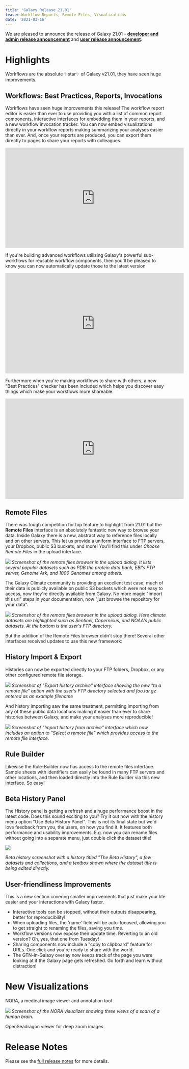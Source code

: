 ```yaml
---
title: 'Galaxy Release 21.01'
tease: Workflow Reports, Remote Files, Visualizations
date: '2021-03-16'
---
```


We are pleased to announce the release of Galaxy
21.01 - **[developer and admin release announcement](https://docs.galaxyproject.org/en/master/releases/21.01_announce.html)** and **[user release announcement](https://docs.galaxyproject.org/en/master/releases/21.01_announce_user.html)**.

# Highlights

Workflows are the absolute ✨star✨ of Galaxy v21.01, they have seen huge
improvements.

## Workflows: Best Practices, Reports, Invocations

Workflows have seen huge improvements this release! The workflow report
editor is easier than ever to use providing you with a list of common
report components, interactive interfaces for embedding them in your
reports, and a new workflow invocation tracker. You can now embed
visualizations directly in your workflow reports making summarizing your
analyses easier than ever. And, once your reports are produced, you can
export them directly to pages to share your reports with colleagues.

<iframe width="560" height="315" src="https://www.youtube.com/embed/TmZzfaKf1V0" frameborder="0" allow="accelerometer; autoplay; clipboard-write; encrypted-media; gyroscope; picture-in-picture" allowfullscreen></iframe>

If you're building advanced workflows utilizing Galaxy's powerful
sub-workflows for reusable workflow components, then you'll be pleased
to know you can now automatically update those to the latest version

<iframe width="560" height="315" src="https://www.youtube.com/embed/2gHvmy_tIVc" frameborder="0" allow="accelerometer; autoplay; clipboard-write; encrypted-media; gyroscope; picture-in-picture" allowfullscreen></iframe>

Furthermore when you're making workflows to share with others, a new
"Best Practices" checker has been included which helps you discover easy
things which make your workflows more shareable.

<iframe width="560" height="315" src="https://www.youtube.com/embed/pfNqAkzvKj8" frameborder="0" allow="accelerometer; autoplay; clipboard-write; encrypted-media; gyroscope; picture-in-picture" allowfullscreen></iframe>

## Remote Files

There was tough competition for top feature to highlight from 21.01 but
the **Remote Files** interface is an absolutely fantastic new way to
browse your data. Inside Galaxy there is a new, abstract way to
reference files locally and on other servers. This let us provide a
uniform interface to FTP servers, your Dropbox, public S3 buckets, and
more! You'll find this under *Choose Remote Files* in the upload
interface.

![](https://docs.galaxyproject.org/en/latest/_images/21.01-remote.png)
*Screenshot of the remote files
browser in the upload dialog. It lists several popular datasets such as
PDB the protein data bank, EBI's FTP server, Genome Ark, and 1000
Genomes among others.*

The Galaxy Climate community is providing an excellent test case; much
of their data is publicly available on public S3 buckets which were not
easy to access, now they're directly available from Galaxy. No more
magic "import this url" steps in your documentation, now "just browse
the repository for your data".

![](https://docs.galaxyproject.org/en/latest/_images/21.01-remote-weather.png)
*Screenshot of the remote files browser in the upload dialog. Here climate datasets are
highlighted such as Sentinel, Copernicus, and NOAA's public datasets. At
the bottom is the user's FTP directory.*

But the addition of the Remote Files browser didn't stop there! Several
other interfaces received updates to use this new framework:

## History Import & Export

Histories can now be exported directly to your FTP folders, Dropbox, or
any other configured remote file storage.

![](https://docs.galaxyproject.org/en/latest/_images/21.01-hist-exp.png)
*Screenshot of "Export
history archive" interface showing the new "to a remote file" option
with the user's FTP directory selected and foo.tar.gz entered as an
example filename*

And history importing saw the same treatment, permitting importing from
any of these public data locations making it easier than ever to share
histories between Galaxy, and make your analyses more reproducible!

![](https://docs.galaxyproject.org/en/latest/_images/21.01-hist-imp.png)
*Screenshot of "Import history from archive" interface which now includes an option to "Select
a remote file" which provides access to the remote file interface.*


## Rule Builder

Likewise the Rule-Builder now has access to the remote files interface.
Sample sheets with identifiers can easily be found in many FTP servers
and other locations, and then loaded directly into the Rule Builder via
this new interface. So easy!

## Beta History Panel

The History panel is getting a refresh and a huge performance boost in
the latest code. Does this sound exciting to you? Try it out now with
the history menu option "Use Beta History Panel". This is not its final
state but we'd love feedback from you, the users, on how you find it. It
features both performance and usability improvements. E.g. now you can
rename files without going into a separate menu, just double click the
dataset title!

![](https://docs.galaxyproject.org/en/latest/_images/21.01-beta-hist.png)

*Beta history screenshot with a history titled "The Beta History", a few datasets and
collections, and a textbox shown where the dataset title is being edited
directly.*

## User-friendliness Improvements

This is a new section covering smaller improvements that just make your
life easier and your interactions with Galaxy faster.

- Interactive tools can be stopped, without their outputs
    disappearing, better for reproducibility!
- When uploading files, the 'name' field will be auto-focused,
    allowing you to get straight to renaming the files, saving you time.
- Workflow versions now expose their update time. Reverting to an old
    version? Oh, yes, that one from Tuesday!
- Sharing components now include a "copy to clipboard" feature for
    URLs. One click and you're ready to share with the world.
- The GTN-in-Galaxy overlay now keeps track of the page you were
    looking at if the Galaxy page gets refreshed. Go forth and learn
    without distraction!

# New Visualizations

NORA, a medical image viewer and annotation tool

![](https://docs.galaxyproject.org/en/latest/_images/21.01-nora.png)
*Screenshot of the NORA visualizer showing three views of a scan of a human brain.*

OpenSeadragon viewer for deep zoom images


# Release Notes

Please see the [full release notes](https://docs.galaxyproject.org/en/latest/releases/21.01_announce.html) for more
details.

